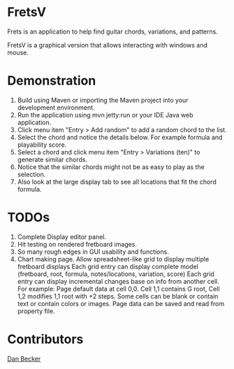 FretsV
==========

Frets is an application to help find guitar chords, variations, and patterns.

FretsV is a graphical version that allows interacting with windows and mouse.

Demonstration
==========

1. Build using Maven or importing the Maven project into your development environment.
2. Run the application using mvn jetty:run or your IDE Java web application.
3. Click menu item "Entry > Add random" to add a random chord to the list. 
4. Select the chord and notice the details below. For example formula and playability score.
5. Select a chord and click menu item "Entry > Variations (ten)" to generate similar chords.
6. Notice that the similar chords might not be as easy to play as the selection.
7. Also look at the large display tab to see all locations that fit the chord formula.


TODOs
==========
1. Complete Display editor panel.
2. Hit testing on rendered fretboard images.
3. So many rough edges in GUI usability and functions.
4. Chart making page. 
   Allow spreadsheet-like grid to display multiple fretboard displays
   Each grid entry can display complete model (fretboard, root, formula, notes/locations, variation, score)
   Each grid entry can display incremental changes base on info from another cell. For example:
   Page default data at cell 0,0. Cell 1,1 contains G root, Cell 1,2 modifies $1,$1 root with +2 steps.
   Some cells can be blank or contain text or contain colors or images.
   Page data can be saved and read from property file.

Contributors	
==========
   <a href="mailto:dan@danbecker.info">Dan Becker</a>